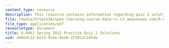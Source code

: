 ```yaml
---
content_type: resource
description: This resource contains information regarding quiz 2 solutions.
file: /media/https%3A/open-learning-course-data-rc.s3.amazonaws.com/6-046j-design-and-analysis-of-algorithms-spring-2012/dd6edc22be239cbe8ea0221012c245de_MIT6_046JS12_quiz2prac_sol.pdf
file_type: application/pdf
resourcetype: Document
title: 6.046J Spring 2012 Practice Quiz 2 Solutions
uid: dd6edc22-be23-9cbe-8ea0-221012c245de
---
```

